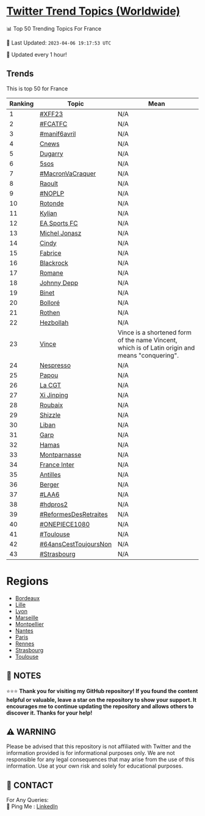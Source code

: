 [Twitter Trend Topics (Worldwide)](https://github.com/ErcinDedeoglu/Twitter-Trend-Topics)
==========


📊 Top 50 Trending Topics For France

📆 Last Updated: `2023-04-06 19:17:53 UTC`

🔧 Updated every 1 hour!


## Trends

This is top 50 for France

| Ranking | Topic | Mean |
| ------- | ------------ | ------------ |
| 1 | [#XFF23](http://twitter.com/search?q=%23XFF23) | N/A |
| 2 | [#FCATFC](http://twitter.com/search?q=%23FCATFC) | N/A |
| 3 | [#manif6avril](http://twitter.com/search?q=%23manif6avril) | N/A |
| 4 | [Cnews](http://twitter.com/search?q=Cnews) | N/A |
| 5 | [Dugarry](http://twitter.com/search?q=Dugarry) | N/A |
| 6 | [5sos](http://twitter.com/search?q=5sos) | N/A |
| 7 | [#MacronVaCraquer](http://twitter.com/search?q=%23MacronVaCraquer) | N/A |
| 8 | [Raoult](http://twitter.com/search?q=Raoult) | N/A |
| 9 | [#NOPLP](http://twitter.com/search?q=%23NOPLP) | N/A |
| 10 | [Rotonde](http://twitter.com/search?q=Rotonde) | N/A |
| 11 | [Kylian](http://twitter.com/search?q=Kylian) | N/A |
| 12 | [EA Sports FC](http://twitter.com/search?q=EA+Sports+FC) | N/A |
| 13 | [Michel Jonasz](http://twitter.com/search?q=Michel+Jonasz) | N/A |
| 14 | [Cindy](http://twitter.com/search?q=Cindy) | N/A |
| 15 | [Fabrice](http://twitter.com/search?q=Fabrice) | N/A |
| 16 | [Blackrock](http://twitter.com/search?q=Blackrock) | N/A |
| 17 | [Romane](http://twitter.com/search?q=Romane) | N/A |
| 18 | [Johnny Depp](http://twitter.com/search?q=Johnny+Depp) | N/A |
| 19 | [Binet](http://twitter.com/search?q=Binet) | N/A |
| 20 | [Bolloré](http://twitter.com/search?q=Bollor%c3%a9) | N/A |
| 21 | [Rothen](http://twitter.com/search?q=Rothen) | N/A |
| 22 | [Hezbollah](http://twitter.com/search?q=Hezbollah) | N/A |
| 23 | [Vince](http://twitter.com/search?q=Vince) | Vince is a shortened form of the name Vincent, which is of Latin origin and means "conquering". |
| 24 | [Nespresso](http://twitter.com/search?q=Nespresso) | N/A |
| 25 | [Papou](http://twitter.com/search?q=Papou) | N/A |
| 26 | [La CGT](http://twitter.com/search?q=La+CGT) | N/A |
| 27 | [Xi Jinping](http://twitter.com/search?q=Xi+Jinping) | N/A |
| 28 | [Roubaix](http://twitter.com/search?q=Roubaix) | N/A |
| 29 | [Shizzle](http://twitter.com/search?q=Shizzle) | N/A |
| 30 | [Liban](http://twitter.com/search?q=Liban) | N/A |
| 31 | [Garp](http://twitter.com/search?q=Garp) | N/A |
| 32 | [Hamas](http://twitter.com/search?q=Hamas) | N/A |
| 33 | [Montparnasse](http://twitter.com/search?q=Montparnasse) | N/A |
| 34 | [France Inter](http://twitter.com/search?q=France+Inter) | N/A |
| 35 | [Antilles](http://twitter.com/search?q=Antilles) | N/A |
| 36 | [Berger](http://twitter.com/search?q=Berger) | N/A |
| 37 | [#LAA6](http://twitter.com/search?q=%23LAA6) | N/A |
| 38 | [#hdpros2](http://twitter.com/search?q=%23hdpros2) | N/A |
| 39 | [#ReformesDesRetraites](http://twitter.com/search?q=%23ReformesDesRetraites) | N/A |
| 40 | [#ONEPIECE1080](http://twitter.com/search?q=%23ONEPIECE1080) | N/A |
| 41 | [#Toulouse](http://twitter.com/search?q=%23Toulouse) | N/A |
| 42 | [#64ansCestToujoursNon](http://twitter.com/search?q=%2364ansCestToujoursNon) | N/A |
| 43 | [#Strasbourg](http://twitter.com/search?q=%23Strasbourg) | N/A |



# Regions

* [Bordeaux](</France/Bordeaux.md>)
* [Lille](</France/Lille.md>)
* [Lyon](</France/Lyon.md>)
* [Marseille](</France/Marseille.md>)
* [Montpellier](</France/Montpellier.md>)
* [Nantes](</France/Nantes.md>)
* [Paris](</France/Paris.md>)
* [Rennes](</France/Rennes.md>)
* [Strasbourg](</France/Strasbourg.md>)
* [Toulouse](</France/Toulouse.md>)



## 📝 NOTES

⭐⭐⭐ **Thank you for visiting my GitHub repository! If you found the content helpful or valuable, leave a star on the repository to show your support. It encourages me to continue updating the repository and allows others to discover it. Thanks for your help!**


## ⚠️ WARNING

Please be advised that this repository is not affiliated with Twitter and the information provided is for informational purposes only. We are not responsible for any legal consequences that may arise from the use of this information. Use at your own risk and solely for educational purposes.


## 📨 CONTACT

 For Any Queries:  
            🏓 Ping Me : [LinkedIn](https://www.linkedin.com/in/ercindedeoglu/)
